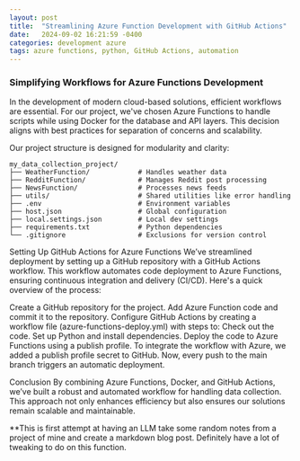 ```yaml
---
layout: post
title:  "Streamlining Azure Function Development with GitHub Actions"
date:   2024-09-02 16:21:59 -0400
categories: development azure
tags: azure functions, python, GitHub Actions, automation
---
```


### Simplifying Workflows for Azure Functions Development

In the development of modern cloud-based solutions, efficient workflows are essential. For our project, we've chosen Azure Functions to handle scripts while using Docker for the database and API layers. This decision aligns with best practices for separation of concerns and scalability.

Our project structure is designed for modularity and clarity:

```plaintext
my_data_collection_project/
├── WeatherFunction/            # Handles weather data
├── RedditFunction/             # Manages Reddit post processing
├── NewsFunction/               # Processes news feeds
├── utils/                      # Shared utilities like error handling
├── .env                        # Environment variables
├── host.json                   # Global configuration
├── local.settings.json         # Local dev settings
├── requirements.txt            # Python dependencies
└── .gitignore                  # Exclusions for version control
```
Setting Up GitHub Actions for Azure Functions
We’ve streamlined deployment by setting up a GitHub repository with a GitHub Actions workflow. This workflow automates code deployment to Azure Functions, ensuring continuous integration and delivery (CI/CD). Here's a quick overview of the process:

Create a GitHub repository for the project.
Add Azure Function code and commit it to the repository.
Configure GitHub Actions by creating a workflow file (azure-functions-deploy.yml) with steps to:
Check out the code.
Set up Python and install dependencies.
Deploy the code to Azure Functions using a publish profile.
To integrate the workflow with Azure, we added a publish profile secret to GitHub. Now, every push to the main branch triggers an automatic deployment.

Conclusion
By combining Azure Functions, Docker, and GitHub Actions, we’ve built a robust and automated workflow for handling data collection. This approach not only enhances efficiency but also ensures our solutions remain scalable and maintainable.

**This is first attempt at having an LLM take some random notes from a project of mine and create a markdown blog post.  Definitely have a lot of tweaking to do on this function.
